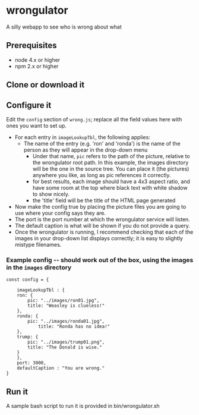# wrongulator
A silly webapp to see who is wrong about what

## Prerequisites

* node 4.x or higher
* npm 2.x or higher

## Clone or download it

## Configure it

Edit the `config` section of `wrong.js`; replace all the field values here with ones you want to set up.

* For each entry in `imageLookupTbl`, the following applies:
  * The name of the entry (e.g. 'ron' and 'ronda') is the name of the person as they will appear in the drop-down menu
    * Under that name, `pic` refers to the path of the picture, relative to the wrongulator root path.  In this example, the images directory will be the one in the source tree.  You can place it (the pictures) anywhere you like, as long as pic references it correctly.
    * for best results, each image should have a 4x3 aspect ratio, and have some room at the top where black text with white shadow to show nicely.
    * the 'title' field will be the title of the HTML page generated
* Now make the config true by placing the picture files you are going to use where your config says they are.
* The port is the port number at which the wrongulator service will listen.
* The default caption is what will be shown if you do not provide a query.
* Once the wrongulator is running, I recommend checking that each of the images in your drop-down list displays correctly; it is easy to slightly mistype filenames.

### Example config -- should work out of the box, using the images in the `images` directory

```
const config = {

    imageLookupTbl : {
	ron: {
	    pic: "../images/ron01.jpg",
	    title: "Weasley is clueless!"
	},
	ronda: {
	    pic: "../images/ronda01.jpg",
            title: "Ronda has no idea!"
	},
	trump: {
	    pic: "../images/trump01.png",
	    title: "The Donald is wise."
	}
    },
    port: 3000,
    defaultCaption : "You are wrong."
}
```

## Run it

A sample bash script to run it is provided in bin/wrongulator.sh
